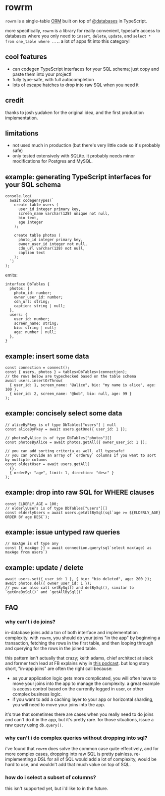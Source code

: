 # rowrm

`rowrm` is a single-table [ORM](https://en.wikipedia.org/wiki/Object-relational_mapping) built on top of [@databases](https://www.atdatabases.org/) in TypeScript.

more specifically, `rowrm` is a library for really convenient, typesafe access to databases where you only need to `insert`, `delete`, `update`, and `select * from one_table where ...`. a lot of apps fit into this category!

## cool features

- can codegen TypeScript interfaces for your SQL schema; just copy and paste them into your project!
- fully type-safe, with full autocompletion
- lots of escape hatches to drop into raw SQL when you need it

## credit

thanks to josh yudaken for the original idea, and the first production implementation.

## limitations

- not used much in production (but there's very little code so it's probably safe)
- only tested extensively with SQLite. it probably needs minor modifications for Postgres and MySQL.

## example: generating TypeScript interfaces for your SQL schema

```
console.log(
  await codegenTypes(`
    create table users (
      user_id integer primary key,
      screen_name varchar(128) unique not null,
      bio text,
      age integer
    );

    create table photos (
      photo_id integer primary key,
      owner_user_id integer not null,
      cdn_url varchar(128) not null,
      caption text
    );
  `)
);
```

emits:

```
interface DbTables {
  photos: {
    photo_id: number;
    owner_user_id: number;
    cdn_url: string;
    caption: string | null;
  },
  users: {
    user_id: number;
    screen_name: string;
    bio: string | null;
    age: number | null;
  },
}
```

## example: insert some data

```
const connection = connect();
const { users, photos } = tables<DbTables>(connection);
// the rows below are typechecked based on the table schema
await users.insertOrThrow(
  { user_id: 1, screen_name: "@alice", bio: "my name is alice", age: 100 },
  { user_id: 2, screen_name: "@bob", bio: null, age: 99 }
);
```

## example: concisely select some data

```
// aliceByPkey is of type DbTables["users"] | null
const aliceByPkey = await users.getOne({ user_id: 1 });

// photosByAlice is of type DbTables["photos"][]
const photosByAlice = await photos.getAll({ owner_user_id: 1 });

// you can add sorting criteria as well. all typesafe!
// you can provide an array of `orderBy` columns if you want to sort by multiple columns
const oldestUser = await users.getAll(
  {},
  { orderBy: "age", limit: 1, direction: "desc" }
);
```

## example: drop into raw SQL for WHERE clauses

```
const ELDERLY_AGE = 100;
// elderlyUsers is of type DbTables["users"][]
const elderlyUsers = await users.getAllBySql(sql`age >= ${ELDERLY_AGE} ORDER BY age DESC`);
```

## example: issue untyped raw queries

```
// maxAge is of type any
const [{ maxAge }] = await connection.query(sql`select max(age) as maxAge from users`)
```

## example: update / delete

```
await users.set({ user_id: 1 }, { bio: "bio deleted", age: 200 });
await photos.del({ owner_user_id: 1 });
// you can also call setBySql() and delBySql(), similar to `getOneBySql()` and `getAllBySql()`
```

## FAQ

### why can't i do joins?

in-database joins add a ton of both interface and implementation complexity. with `rowrm`, you should do your joins "in the app" by beginning a transaction, fetching the rows in the first table, and then looping through and querying for the rows in the joined table.

this pattern isn't actually that crazy; keith adams, chief architect at slack and former tech lead at FB explains why in [this podcast](https://softwareengineeringdaily.com/2019/07/15/facebook-php-with-keith-adams/). but long story short, "in-app joins" are often the right call because:

- as your application logic gets more complicated, you will often have to move your joins into the app to manage the complexity. a great example is access control based on the currently logged in user, or other complex business logic.
- if you want to add a caching layer to your app or horizontal sharding, you will need to move your joins into the app.

it's true that sometimes there are cases when you really need to do joins and can't do it in the app, but it's pretty rare. for those situations, issue a raw query using `db.query()`.

### why can't i do complex queries without dropping into sql?

i've found that `rowrm` does solve the common case quite effectively, and for more complex cases, dropping into raw SQL is pretty painless. re-implementing a DSL for all of SQL would add a lot of complexity, would be hard to use, and wouldn't add that much value on top of SQL.

### how do i select a subset of columns?

this isn't supported yet, but i'd like to in the future.
